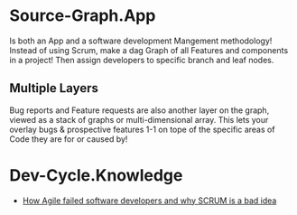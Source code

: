# Source-Graph.App
Is both an App and a software development Mangement methodology!
Instead of using Scrum, make a dag Graph of all Features and components in a project! Then assign developers to specific branch and leaf nodes.

## Multiple Layers
Bug reports and Feature requests are also another layer on the graph, viewed as a stack of graphs or multi-dimensional array. This lets your overlay bugs & prospective features 1-1 on tope of the specific areas of Code they are for or caused by!

# Dev-Cycle.Knowledge
- [How Agile failed software developers and why SCRUM is a bad idea](https://youtu.be/KJ5u_Kui1sU)
